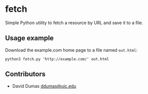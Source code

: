 # fetch

Simple Python utility to fetch a resource by URL and save it to a file.  

## Usage example

Download the example.com home page to a file named `out.html`:

```
python3 fetch.py 'http://example.com/' out.html
```

## Contributors

* David Dumas <ddumas@uic.edu>
